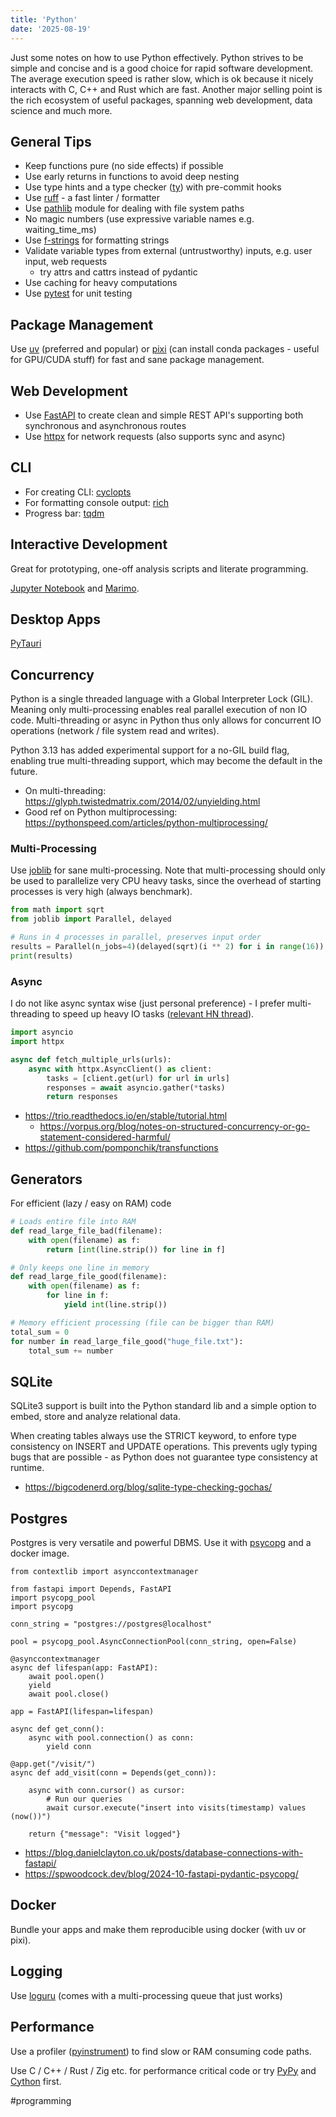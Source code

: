 ```yaml
---
title: 'Python'
date: '2025-08-19'
---
```

Just some notes on how to use Python effectively. Python strives to be simple and concise and is a good choice for rapid software development. The average execution speed is rather slow, which is ok because it nicely interacts with C, C++ and Rust which are fast. Another major selling point is the rich ecosystem of useful packages, spanning web development, data science and much more.

## General Tips

- Keep functions pure (no side effects) if possible
- Use early returns in functions to avoid deep nesting
- Use type hints and a type checker ([ty](https://github.com/astral-sh/ty)) with pre-commit hooks
- Use [ruff](https://github.com/astral-sh/ruff) - a fast linter / formatter
- Use [pathlib](https://docs.python.org/3/library/pathlib.html#basic-use) module for dealing with file system paths
- No magic numbers (use expressive variable names e.g. waiting_time_ms)
- Use [f-strings](https://docs.python.org/3/tutorial/inputoutput.html#formatted-string-literals) for formatting strings
- Validate variable types from external (untrustworthy) inputs, e.g. user input, web requests
  - try attrs and cattrs instead of pydantic
- Use caching for heavy computations
- Use [pytest](https://docs.pytest.org/en/stable/) for unit testing

## Package Management

Use [uv](https://github.com/astral-sh/uv) (preferred and popular) or [pixi](https://pixi.sh/latest/python/tutorial/) (can install conda packages - useful for GPU/CUDA stuff) for fast and sane package management.

## Web Development

- Use [FastAPI](https://fastapi.tiangolo.com/) to create clean and simple REST API's supporting both synchronous and asynchronous routes
- Use [httpx](https://github.com/encode/httpx/) for network requests (also supports sync and async)

## CLI

- For creating CLI: [cyclopts](https://github.com/BrianPugh/cyclopts)
- For formatting console output: [rich](https://github.com/Textualize/rich)
- Progress bar: [tqdm](https://github.com/tqdm/tqdm)

## Interactive Development

Great for prototyping, one-off analysis scripts and literate programming.

[Jupyter Notebook](https://jupyter.org/) and [Marimo](https://marimo.io/).

## Desktop Apps

[PyTauri](https://github.com/pytauri/pytauri/)

## Concurrency

Python is a single threaded language with a Global Interpreter Lock (GIL). Meaning only multi-processing enables real parallel execution of non IO code. Multi-threading or async in Python thus only allows for concurrent IO operations (network / file system read and writes).

Python 3.13 has added experimental support for a no-GIL build flag, enabling true multi-threading support, which may become the default in the future.

- On multi-threading: <https://glyph.twistedmatrix.com/2014/02/unyielding.html>
- Good ref on Python multiprocessing: <https://pythonspeed.com/articles/python-multiprocessing/>

### Multi-Processing

Use [joblib](https://joblib.readthedocs.io/en/stable/index.html) for sane multi-processing. Note that multi-processing should only be used to parallelize very CPU heavy tasks, since the overhead of starting processes is very high (always benchmark).

```python
from math import sqrt
from joblib import Parallel, delayed

# Runs in 4 processes in parallel, preserves input order
results = Parallel(n_jobs=4)(delayed(sqrt)(i ** 2) for i in range(16))
print(results)
```

### Async

I do not like async syntax wise (just personal preference) - I prefer multi-threading to speed up heavy IO tasks ([relevant HN thread](https://news.ycombinator.com/item?id=45106189)).

```python
import asyncio
import httpx

async def fetch_multiple_urls(urls):
    async with httpx.AsyncClient() as client:
        tasks = [client.get(url) for url in urls]
        responses = await asyncio.gather(*tasks)
        return responses
```

- <https://trio.readthedocs.io/en/stable/tutorial.html>
  - <https://vorpus.org/blog/notes-on-structured-concurrency-or-go-statement-considered-harmful/>
- <https://github.com/pomponchik/transfunctions>

## Generators

For efficient (lazy / easy on RAM) code

```python
# Loads entire file into RAM
def read_large_file_bad(filename):
    with open(filename) as f:
        return [int(line.strip()) for line in f]

# Only keeps one line in memory
def read_large_file_good(filename):
    with open(filename) as f:
        for line in f:
            yield int(line.strip())

# Memory efficient processing (file can be bigger than RAM)
total_sum = 0
for number in read_large_file_good("huge_file.txt"):
    total_sum += number
```

## SQLite

SQLite3 support is built into the Python standard lib and a simple option to embed, store and analyze relational data.

When creating tables always use the STRICT keyword, to enfore type consistency on INSERT and UPDATE operations. This prevents ugly typing bugs that are possible - as Python does not guarantee type consistency at runtime.

- <https://bigcodenerd.org/blog/sqlite-type-checking-gochas/>

## Postgres

Postgres is very versatile and powerful DBMS. Use it with [psycopg](https://github.com/psycopg/psycopg) and a docker image.

```
from contextlib import asynccontextmanager

from fastapi import Depends, FastAPI
import psycopg_pool
import psycopg

conn_string = "postgres://postgres@localhost"

pool = psycopg_pool.AsyncConnectionPool(conn_string, open=False)

@asynccontextmanager
async def lifespan(app: FastAPI):
    await pool.open()
    yield
    await pool.close()

app = FastAPI(lifespan=lifespan)

async def get_conn():
    async with pool.connection() as conn:
	    yield conn

@app.get("/visit/")
async def add_visit(conn = Depends(get_conn)):

    async with conn.cursor() as cursor:
        # Run our queries
        await cursor.execute("insert into visits(timestamp) values (now())")

    return {"message": "Visit logged"}
```

- <https://blog.danielclayton.co.uk/posts/database-connections-with-fastapi/>
- <https://spwoodcock.dev/blog/2024-10-fastapi-pydantic-psycopg/>

## Docker

Bundle your apps and make them reproducible using docker (with uv or pixi).

## Logging

Use [loguru](https://github.com/Delgan/loguru) (comes with a multi-processing queue that just works)

## Performance

Use a profiler ([pyinstrument](https://github.com/joerick/pyinstrument)) to find slow or RAM consuming code paths.

Use C / C++ / Rust / Zig etc. for performance critical code or try [PyPy](https://pypy.org/) and [Cython](https://cython.org/) first.

#programming
